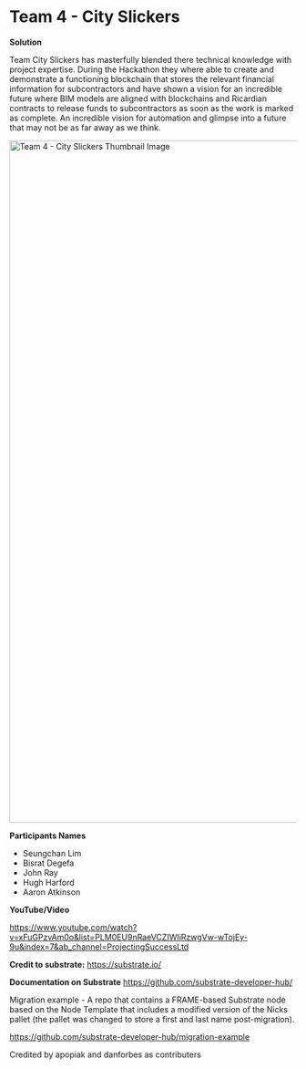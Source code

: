# Team 4 - City Slickers
**Solution**

Team City Slickers has masterfully blended there technical knowledge with project expertise. During the Hackathon they where able to create and demonstrate a functioning blockchain that stores the relevant financial information for subcontractors and have shown a vision for an incredible future where BIM models are aligned with blockchains and Ricardian contracts to release funds to subcontractors as soon as the work is marked as complete. An incredible vision for automation and glimpse into a future that may not be as far away as we think.


<img width="1197" alt="Team 4 - City Slickers Thumbnail Image" src="https://github.com/Projecting-Success-Solutions-Portal/Hack-19/assets/30728931/daf2b646-afa4-4df3-b5fb-36ca7079fb24">


**Participants Names**

- Seungchan Lim
- Bisrat Degefa
- John Ray
- Hugh Harford
- Aaron Atkinson

**YouTube/Video**

https://www.youtube.com/watch?v=xFuGPzvAm0o&list=PLM0EU9nRaeVCZIWIiRzwgVw-wTojEy-9u&index=7&ab_channel=ProjectingSuccessLtd

**Credit to substrate:**
https://substrate.io/

**Documentation on Substrate**
https://github.com/substrate-developer-hub/

Migration example - A repo that contains a FRAME-based Substrate node based on the Node Template that includes a modified version of the Nicks pallet (the pallet was changed to store a first and last name post-migration).

https://github.com/substrate-developer-hub/migration-example

Credited by apopiak and danforbes as contributers 
